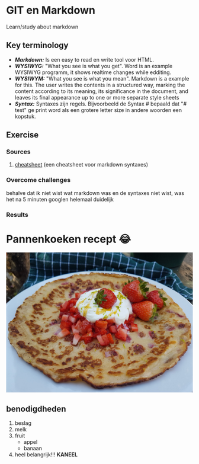 # GIT en Markdown
Learn/study about markdown

## Key terminology
- ***Markdown:*** Is een easy to read en write tool voor HTML. 
- ***WYSIWYG:*** "What you see is what you get". Word is an example WYSIWYG programm, it shows realtime changes while edditing.
- ***WYSIWYM:*** "What you see is what you mean". Markdown is a example for this. The user writes the contents in a structured way, marking the content according to its meaning, its significance in the document, and leaves its final appearance up to one or more separate style sheets
- ***Syntax:*** Syntaxes zijn regels. Bijvoorbeeld de Syntax # bepaald dat "# test" ge print word als een grotere letter size in andere woorden een kopstuk. 



## Exercise
### Sources
1. [cheatsheet](https://www.markdownguide.org/cheat-sheet/) (een cheatsheet voor markdown syntaxes)


### Overcome challenges
behalve dat ik niet wist wat markdown was en de syntaxes niet wist, was het na 5 minuten googlen helemaal duidelijk


### **Results**
# Pannenkoeken recept :joy:
![Pannekoek](../../00_includes/GIT-02/Pannenkoek-met-aardbei.png)

## benodigdheden
1. beslag
2. melk
3. fruit
    - appel
    - banaan
4. heel belangrijk!!! **KANEEL**

